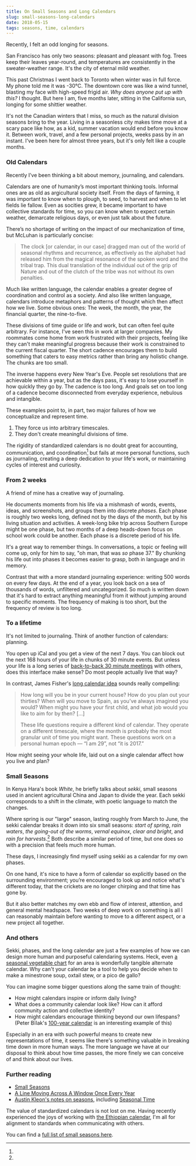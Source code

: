 ```yaml
---
title: On Small Seasons and Long Calendars
slug: small-seasons-long-calendars
date: 2018-05-15
tags: seasons, time, calendars
---
```


Recently, I felt an odd longing for seasons.

San Francisco has only two seasons: pleasant and pleasant with fog. Trees keep their leaves year-round, and temperatures are consistently in the sweater-weather range. It's the city of eternal mild weather.

This past Christmas I went back to Toronto when winter was in full force. My phone told me it was -30°C. The downtown core was like a wind tunnel, blasting my face with high-speed frigid air. _Why does anyone put up with this?_ I thought. But here I am, five months later, sitting in the California sun, longing for some shittier weather.

It's not the Canadian winters that I miss, so much as the natural division seasons bring to the year. Living in a seasonless city makes time move at a scary pace like how, as a kid, summer vacation would end before you know it. Between work, travel, and a few personal projects, weeks pass by in an instant. I've been here for almost three years, but it's only felt like a couple months.

### Old Calendars

Recently I’ve been thinking a bit about memory, journaling, and calendars.

Calendars are one of humanity’s most important thinking tools. Informal ones are as old as argicultural society itself. From the days of farming, it was important to know when to plough, to seed, to harvest and when to let fields lie fallow. Even as socities grew, it became important to have collective standards for time, so you can know when to expect certain weather, demarcate religious days, or even just talk about the future.

There’s no shortage of writing on the impact of our mechanization of time, but McLuhan is particularly concise:

> The clock [or calendar, in our case] dragged man out of the world of seasonal rhythms and recurrence, as effectively as the alphabet had released him from the magical resonance of the spoken word and the tribal trap. This dual translation of the individual out of the grip of Nature and out of the clutch of the tribe was not without its own penalties.

Much like written language, the calendar enables a greater degree of coordination and control as a society. And also like written language, calendars introduce metaphors and patterns of thought which then affect how we live. Some obvious ones: The week, the month, the year, the financial quarter, the nine-to-five.

These divisions of time guide or life and work, but can often feel quite arbitrary. For instance, I've seen this in work at larger companies. My roommates come home from work frustrated with their projects, feeling like they can't make meaningful progress because their work is constrained to the current fiscal quarter. The short cadence encourages them to build something that caters to easy metrics rather than bring any holistic change. The chunks are too small.

The inverse happens every New Year's Eve. People set resolutions that are achievable within a year, but as the days pass, it's easy to lose yourself in how quickly they go by. The cadence is too long. And goals set on too long of a cadence become disconnected from everyday experience, nebulous and intangible.

These examples point to, in part, two major failures of how we conceptualize and represent time.

1. They force us into arbitrary timescales.
2. They don't create meaningful divisions of time.

The rigidity of standardized calendars is no doubt great for accounting, communication, and coordination[^1] but fails at more personal functions, such as journaling, creating a deep dedication to your life's work, or maintaining cycles of interest and curiosity.

### From 2 weeks

A friend of mine has a creative way of journaling.

He documents moments from his life via a mishmash of words, events, ideas, and screenshots, and groups them into discrete _phases_. Each phase is roughly two weeks long, defined not by the days of the month, but by his living situation and activities. A week-long bike trip across Southern Europe might be one phase, but two months of a deep heads-down focus on school work could be another. Each phase is a discrete period of his life.

It's a great way to remember things. In conversations, a topic or feeling will come up, only for him to say, "oh man, that was _so_ phase 37." By chunking his life out into phases it becomes easier to grasp, both in language and in memory.

Contrast that with a more standard journaling experience: writing 500 words on every few days. At the end of a year, you look back on a sea of thousands of words, unfiltered and uncategorized. So much is written down that it's hard to extract anything meaningful from it without jumping around to specific moments. The frequency of making is too short, but the frequency of review is too long.

### To a lifetime

It's not limited to journaling. Think of another function of calendars: planning.

You open up iCal and you get a view of the next 7 days. You can block out the next 168 hours of your life in chunks of 30 minute events. But unless your life is a long series of [back-to-back 30 minute meetings](http://www.paulgraham.com/makersschedule.html) with others, does this interface make sense? Do most people actually live that way?

In contrast, James Fisher's [long calendar idea](https://jameshfisher.com/2017/06/06/long-calendar) sounds really compelling:

> How long will you be in your current house? How do you plan out your thirties? When will you move to Spain, as you’ve always imagined you would? When might you have your first child, and what job would you like to aim for by then? […]
>
> These life questions require a different kind of calendar. They operate on a different timescale, where the month is probably the most granular unit of time you might want. These questions work on a personal human epoch — “I am 29”, not “it is 2017.”

How might seeing your whole life, laid out on a single calendar affect how you live and plan?

### Small Seasons

In Kenya Hara's book _White_, he briefly talks about _sekki_, small seasons used in ancient agricultural China and Japan to divide the year. Each sekki corresponds to a shift in the climate, with poetic language to match the changes.

Where spring is our "large" season, lasting roughly from March to June, the sekki calendar breaks it down into six small seasons: _start of spring_, _rain waters_, _the going-out of the worms_, _vernal equinox_, _clear and bright_, and _rain for harvests_.[^2] Both describe a similar period of time, but one does so with a precision that feels much more human.

These days, I increasingly find myself using sekki as a calendar for my own phases.

On one hand, it's nice to have a form of calendar so explicitly based on the surrounding environment; you’re encouraged to look up and notice what's different today, that the crickets are no longer chirping and that time has gone by.

But it also better matches my own ebb and flow of interest, attention, and general mental headspace. Two weeks of deep work on something is all I can reasonably maintain before wanting to move to a different aspect, or a new project all together.

### And others

Sekki, phases, and the long calendar are just a few examples of how we can design more human and purposeful calendaring systems. Heck, even [a seasonal vegetable chart](https://cuesa.org/eat-seasonally/charts/vegetables) for an area is wonderfully tangible alternate calendar. Why can't your calendar be a tool to help you decide when to make a minestrone soup, oxtail stew, or a pico de gallo?

You can imagine some bigger questions along the same train of thought:

- How might calendars inspire or inform daily living?
- What does a community calendar look like? How can it afford community action and collective identity?
- How might calendars encourage thinking beyond our own lifespans? (Peter Bïlak's [100-year calendar](https://www.typotheque.com/posters/the_100-year_calendar) is an interesting example of this)

Especially in an era with such powerful means to create new representations of time, it seems like there's something valuable in breaking time down in more human ways. The more language we have at our disposal to think about how time passes, the more finely we can conceive of and think about our lives.

### Further reading

- [Small Seasons](https://smallseasons.guide/)
- [A Line Moving Across A Window Once Every Year](https://a-line-moving-across-a-window-once-every-year.com/)
- [Austin Kleon's notes on seasons](https://austinkleon.com/tag/seasons/), including [Seasonal Time](https://austinkleon.com/2017/10/02/seasonal-time/)

[^1]:

  The value of standardized calendars is not lost on me. Having recently experienced the joys of working with [the Ethiopian calendar](https://en.wikipedia.org/wiki/Ethiopian_calendar), I'm all for alignment to standards when communicating with others.

[^2]:

  You can find a [full list of small seasons here](https://smallseasons.guide).
